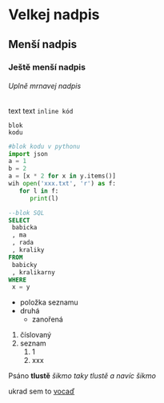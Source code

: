 # Velkej nadpis

## Menší nadpis

### Ještě menší nadpis

###### Uplně mrnavej nadpis

text text `inline kód`

```
blok
kodu
```


```python
#blok kodu v pythonu
import json
a = 1
b = 2
a = [x * 2 for x in y.items()]
wih open('xxx.txt', 'r') as f:
   for l in f:
      print(l)
```

```SQL
--blok SQL
SELECT
 babicka
 , ma
 , rada
 , kraliky
FROM
 babicky
 , kralikarny
WHERE
 x = y
```

* položka seznamu
* druhá
  * zanořená

1. číslovaný
2. seznam
   1. 1
   2. xxx

Psáno **tlustě** *šikmo* _taky tlustě a *navíc šikmo*_

ukrad sem to [vocaď](https://guides.github.com/features/mastering-markdown/)


